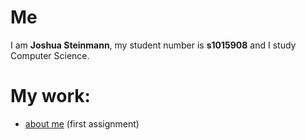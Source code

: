 # Me
I am **Joshua Steinmann**, my student number is **s1015908** and I study Computer Science.

# My work:
 - [about me](https://rubigdata.github.io/about-me) (first assignment) 
